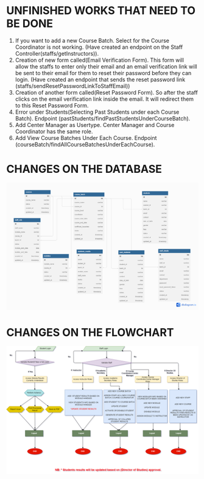# UNFINISHED WORKS THAT NEED TO BE DONE


1. If you want to add a new Course Batch. Select for the Course Coordinator is not working.
(Have created an endpoint on the Staff Controller(staffs/getInstructors)).
2. Creation of new form called(Email Verification Form). This form will allow the staffs to
enter only their email and an email verification link will be sent to their email for them to 
reset their password before they can login.
(Have created an endpoint that sends the reset password link (staffs/sendResetPasswordLinkToStaffEmail))
3. Creation of another form called(Reset Password Form). So after the staff clicks on the email
verification link inside the email. It will redirect them to this Reset Password Form.
4. Error under Students(Selecting Past Students under each Course Batch). 
Endpoint (pastStudents/findPastStudentsUnderCourseBatch).
5. Add Center Manager as Usertype. Center Manager and Course Coordinator has the same role.
6. Add View Course Batches Under Each Course. Endpoint (courseBatch/findAllCourseBatchesUnderEachCourse).





# CHANGES ON THE DATABASE
![click here to view the ER Diagram here](Entity_Relationship_Diagram.png)


# CHANGES ON THE FLOWCHART
![click here to view the FlowChart here](StudentResultsManagementSystemFlowChart.png)

